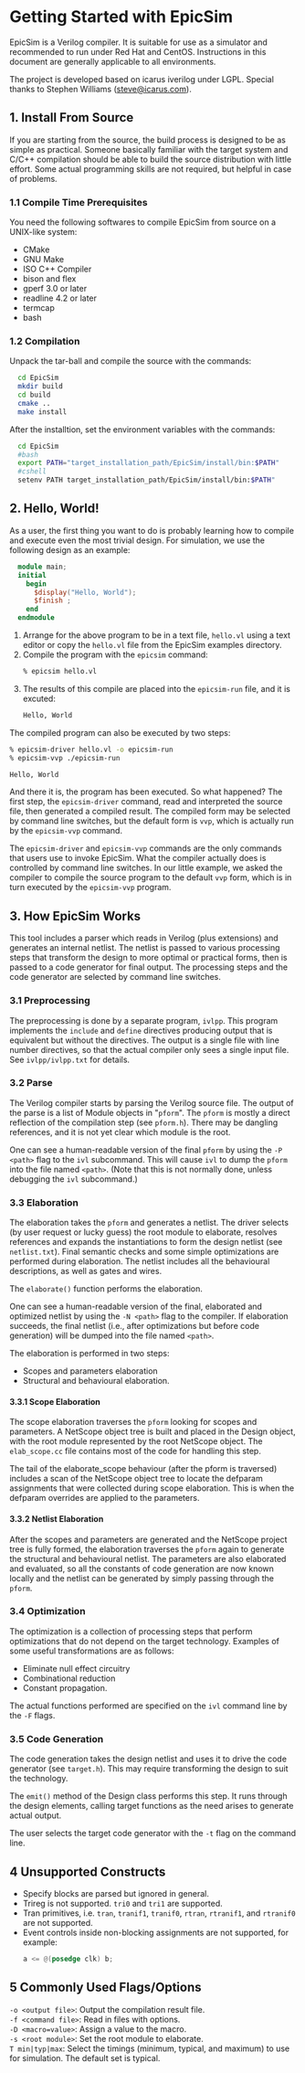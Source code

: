 
# Getting Started with EpicSim

EpicSim is a Verilog compiler. It is suitable for use as a simulator and recommended to run under Red Hat and CentOS. Instructions in this document are generally applicable to all environments.  

The project is developed based on icarus iverilog under LGPL. Special thanks to Stephen Williams (steve@icarus.com).  

## 1. Install From Source

If you are starting from the source, the build process is designed to be as simple as practical. Someone basically familiar with the target system and C/C++ compilation should be able to build the source distribution with little effort. Some actual programming skills are not required, but helpful in case of problems.  

### 1.1 Compile Time Prerequisites

You need the following softwares to compile EpicSim from source on a UNIX-like system:

- CMake
- GNU Make
- ISO C++ Compiler
- bison and flex
- gperf 3.0 or later
- readline 4.2 or later
- termcap
- bash

### 1.2 Compilation

Unpack the tar-ball and compile the source with the commands:
```bash
  cd EpicSim
  mkdir build
  cd build
  cmake ..
  make install
```
After the installtion, set the environment variables with the commands:
```bash
  cd EpicSim
  #bash
  export PATH="target_installation_path/EpicSim/install/bin:$PATH"
  #cshell
  setenv PATH target_installation_path/EpicSim/install/bin:$PATH"
```

## 2. Hello, World!

As a user, the first thing you want to do is probably learning how to compile and execute even the most trivial design. For simulation, we use the following design as an example:    
```verilog
  module main;
  initial
    begin
      $display("Hello, World");
      $finish ;
    end
  endmodule
```
1. Arrange for the above program to be in a text file, `hello.vl` using a text editor or copy the `hello.vl` file from the EpicSim examples directory.
2. Compile the program with the `epicsim` command:
    ```bash
    % epicsim hello.vl
    ```
3. The results of this compile are placed into the `epicsim-run` file, and it is excuted:
    ```bash
    Hello, World
    ```
The compiled program can also be executed by two steps:  
```bash
% epicsim-driver hello.vl -o epicsim-run 
% epicsim-vvp ./epicsim-run  
```
```bash
Hello, World
```
And there it is, the program has been executed. So what happened? The first step, the `epicsim-driver` command, read and interpreted the source file, then generated a compiled result. The compiled form may be selected by command line switches, but the default form is `vvp`, which is actually run by the `epicsim-vvp` command.   

The `epicsim-driver` and `epicsim-vvp` commands are the only commands that users use to invoke EpicSim. What the compiler actually does is controlled by command line switches. In our little example, we asked the compiler to compile the source program to the default `vvp` form, which is in turn executed by the `epicsim-vvp` program.    

## 3. How EpicSim Works

This tool includes a parser which reads in Verilog (plus extensions) and generates an internal netlist. The netlist is passed to various processing steps that transform the design to more optimal or practical forms, then is passed to a code generator for final output. The processing steps and the code generator are selected by command line switches. 

### 3.1 Preprocessing

The preprocessing is done by a separate program, `ivlpp`. This program implements the `include` and `define` directives producing output that is equivalent but without the directives. The output is a single file with line number directives, so that the actual compiler only sees a single input file. See `ivlpp/ivlpp.txt` for details.  

### 3.2 Parse

The Verilog compiler starts by parsing the Verilog source file. The output of the parse is a list of Module objects in "`pform`". The `pform` is mostly a direct reflection of the compilation step (see `pform.h`). There may be dangling references, and it is not yet clear which module is the root.  

One can see a human-readable version of the final `pform` by using the `-P <path>` flag to the `ivl` subcommand. This will cause `ivl` to dump the `pform` into the file named `<path>`. (Note that this is not normally done, unless debugging the `ivl` subcommand.)  

### 3.3 Elaboration

The elaboration takes the `pform` and generates a netlist. The driver selects (by user request or lucky guess) the root module to elaborate, resolves references and expands the instantiations to form the design netlist (see `netlist.txt`). Final semantic checks and some simple optimizations are performed during elaboration. The netlist includes all the behavioural descriptions, as well as gates and wires.  

The `elaborate()` function performs the elaboration.  

One can see a human-readable version of the final, elaborated and optimized netlist by using the `-N <path>` flag to the compiler. If elaboration succeeds, the final netlist (i.e., after optimizations but before code generation) will be dumped into the file named `<path>`.  

The elaboration is performed in two steps:  
- Scopes and parameters elaboration  
- Structural and behavioural elaboration.  

#### 3.3.1 Scope Elaboration

The scope elaboration traverses the `pform` looking for scopes and parameters. A NetScope object tree is built and placed in the Design object, with the root module represented by the root NetScope object. The `elab_scope.cc` file contains most of the code for handling this step.  

The tail of the elaborate_scope behaviour (after the pform is traversed) includes a scan of the NetScope object tree to locate the defparam assignments that were collected during scope elaboration. This is when the defparam overrides are applied to the parameters.  

#### 3.3.2 Netlist Elaboration

After the scopes and parameters are generated and the NetScope project tree is fully formed, the elaboration traverses the `pform` again to generate the structural and behavioural netlist. The parameters are also elaborated and evaluated, so all the constants of code generation are now known locally and the netlist can be generated by simply passing through the `pform`.  

### 3.4 Optimization

The optimization is a collection of processing steps that perform optimizations that do not depend on the target technology. Examples of some useful transformations are as follows:  
- Eliminate null effect circuitry 
- Combinational reduction  
- Constant propagation.  

The actual functions performed are specified on the `ivl` command line by the `-F` flags.  

### 3.5 Code Generation

The code generation takes the design netlist and uses it to drive the code generator (see `target.h`). This may require transforming the design to suit the technology.  

The `emit()` method of the Design class performs this step. It runs through the design elements, calling target functions as the need arises to generate actual output.  

The user selects the target code generator with the `-t` flag on the command line.  

## 4 Unsupported Constructs

- Specify blocks are parsed but ignored in general.  
- Trireg is not supported. `tri0` and `tri1` are supported.  
- Tran primitives, i.e. `tran`, `tranif1`, `tranif0`, `rtran`, `rtranif1`, and `rtranif0` are not supported.  
- Event controls inside non-blocking assignments are not supported, for example:  
    ```verilog
    a <= @(posedge clk) b;
    ```

## 5 Commonly Used Flags/Options

`-o <output file>`: Output the compilation result file.  
`-f <command file>`: Read in files with options.  
`-D <macro=value>`: Assign a value to the macro.  
`-s <root module>`: Set the root module to elaborate.  
`T min|typ|max`: Select the timings (minimum, typical, and maximum) to use for simulation. The default set is typical.  

